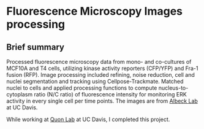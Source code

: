 # Fluorescence Microscopy Images processing 

## Brief summary 

Processed fluorescence microscopy data from mono- and co-cultures of MCF10A and T4 cells, utilizing kinase activity reporters (CFP/YFP) and Fra-1 fusion (RFP). Image processing included refining, noise reduction, cell and nuclei segmentation and tracking using Cellpose-Trackmate. Matched nuclei to cells and applied processing functions to compute nucleus-to-cytoplasm ratio (N/C ratio) of fluorescence intensity for monitoring ERK activity in every single cell per time points. The images are from [Albeck Lab](https://albeck.faculty.ucdavis.edu/) at UC Davis.


While working at [Quon Lab](https://qlab.faculty.ucdavis.edu/) at UC Davis, I completed this project.
